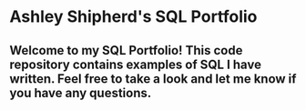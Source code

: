 # Ashley Shipherd's SQL Portfolio 

## Welcome to my SQL Portfolio! This code repository contains examples of SQL I have written. Feel free to take a look and let me know if you have any questions.
